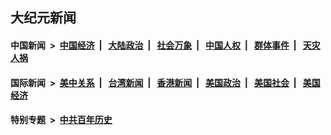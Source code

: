 ## 大纪元新闻

#### 中国新闻 &nbsp;>&nbsp; [中国经济](indexes/ncid283/README.md?06070845) &nbsp;| &nbsp; [大陆政治](indexes/ncid277/README.md?06070845) &nbsp;| &nbsp; [社会万象](indexes/ncid282/README.md?06070845) &nbsp;| &nbsp; [中国人权](indexes/ncid278/README.md?06070845) &nbsp;| &nbsp; [群体事件](indexes/ncid279/README.md?06070845) &nbsp;| &nbsp; [天灾人祸](indexes/ncid280/README.md?06070845)

#### 国际新闻 &nbsp;>&nbsp; [美中关系](indexes/nf1412576/README.md?06070845) &nbsp;| &nbsp; [台湾新闻](indexes/ncid1349361/README.md?06070845) &nbsp;| &nbsp; [香港新闻](indexes/ncid1349362/README.md?06070845) &nbsp;| &nbsp; [美国政治](indexes/ncid1078159/README.md?06070845) &nbsp;| &nbsp; [美国社会](indexes/ncid1078160/README.md?06070845) &nbsp;| &nbsp; [美国经济](indexes/ncid1078158/README.md?06070845)

#### 特别专题 &nbsp;>&nbsp; [中共百年历史](https://github.com/epoch-news/epoch-special/blob/master/README.md?06070845)  
